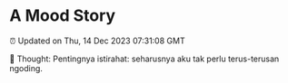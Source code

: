 # A Mood Story

⏰ Updated on Thu, 14 Dec 2023 07:31:08 GMT

💭 Thought: Pentingnya istirahat: seharusnya aku tak perlu terus-terusan ngoding.

